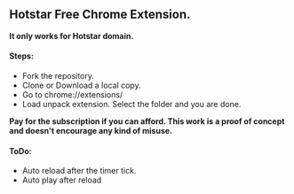 ## Hotstar Free Chrome Extension. 
__It only works for Hotstar domain.__

#### Steps:
* Fork the repository.
* Clone or Download a local copy.
* Go to chrome://extensions/
* Load unpack extension. Select the folder and you are done.

__Pay for the subscription if you can afford. This work is a proof of concept and doesn't encourage any kind of misuse.__

#### ToDo:
* Auto reload after the timer tick.
* Auto play after reload
